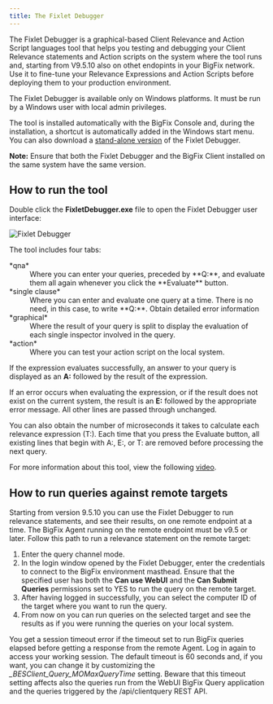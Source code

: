 ```yaml
---
title: The Fixlet Debugger
---
```


The Fixlet Debugger is a graphical-based Client Relevance and Action Script languages tool that helps you testing and debugging your Client 
Relevance statements and Action scripts on the system where the tool runs and, starting from V9.5.10 also on othet endopints in your BigFix network. 
Use it to fine-tune your Relevance Expressions and Action Scripts before deploying them to your production environment.

The Fixlet Debugger is available only on Windows platforms. It must be run by a Windows user with local admin privileges.

The tool is installed automatically with the BigFix Console and, during the installation, a shortcut is automatically added in the Windows start menu.
You can also download a [stand-alone version](http://support.bigfix.com/bes/release/ ) of the Fixlet Debugger. 

**Note:** Ensure that both the Fixlet Debugger and the BigFix Client installed on the same system have the same version.

## How to run the tool

Double click the **FixletDebugger.exe** file to open the Fixlet Debugger user interface:

![Fixlet Debugger](/static/img/fixlet_debugger.png)

The tool includes four tabs:
<dl>
   <dt>*qna*</dt>
   <dd>Where you can enter your queries, preceded by **Q:**, and evaluate them all again whenever you click the **Evaluate** button.</dd>
   <dt>*single clause*</dt>
   <dd>Where you can enter and evaluate one query at a time. There is no need, in this case, to write **Q:**. Obtain detailed error information</dd>
   <dt>*graphical*</dt>
   <dd>Where the result of your query is split to display the evaluation of each single inspector involved in the query.</dd>
   <dt>*action*</dt>
   <dd>Where you can test your action script on the local system.</dd>
   </dl>
   
If the expression evaluates successfully, an answer to your query is displayed as an **A:** followed by the result of the expression. 

If an error occurs when evaluating the expression, or if the result does not exist on the current system, the result is an **E:** 
followed by the appropriate error message. All other lines are passed through unchanged. 

You can also obtain the number of microseconds it takes to calculate each relevance expression (T:). 
Each time that you press the Evaluate button, all existing lines that begin with A:, E:, or T: are removed before processing the next query.

For more information about this tool, view the following [video](https://www.youtube.com/watch?v=sujEc4HqXew).

## How to run queries against remote targets

Starting from version 9.5.10 you can use the Fixlet Debugger to run relevance statements, and see their results, on one remote endpoint at a time. The BigFix Agent running on the remote endpoint must be v9.5 or later.
Follow this path to run a relevance statement on the remote target:
1. Enter the query channel mode.
2. In the login window opened by the Fixlet Debugger, enter the credentials to connect to the BigFix environment masthead. Ensure that the specified user has both the **Can use WebUI** and the **Can Submit Queries** permissions set to YES to run the query on the remote target.
3. After having logged in successfully, you can select the computer ID of the target where you want to run the query.
4. From now on you can run queries on the selected target and see the results as if you were running the queries on your local system.

You get a session timeout error if the timeout set to run BigFix queries elapsed before getting a response from the remote Agent. Log in again to access your working session. The default timeout is 60 seconds and, if you want, you can change it by customizing the <i>_BESClient_Query_MOMaxQueryTime</i> setting. Beware that this timeout setting affects also the queries run from the WebUI BigFix Query application and the queries triggered by the /api/clientquery REST API. 
